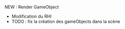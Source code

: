 NEW : Render GameObject

- Modification du RHI
- TODO : fix la création des gameObjects dans la scène
